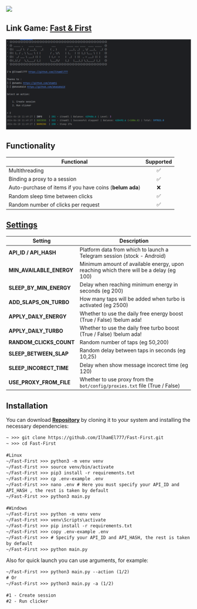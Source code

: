[<img src="https://img.shields.io/badge/Telegram-%40Me-orange">](https://t.me/ilham_el)

## **Link Game**: [Fast & First](https://t.me/FirstDuck_bot/FirstDuck?startapp=2061272263)

![img1](.github/images/demo.png)

## Functionality
| Functional                                            | Supported |
|-------------------------------------------------------|:---------:|
| Multithreading                                        |     ✅     |
| Binding a proxy to a session                          |     ✅     |
| Auto-purchase of items if you have coins (**belum ada**)  |     ❌     |
| Random sleep time between clicks                      |     ✅     |
| Random number of clicks per request                   |     ✅     |

## [Settings](https://github.com/IlhamEl777/Fast-First/blob/main/.env-example)
| Setting                | Description                                                                            |
|--------------------------|----------------------------------------------------------------------------------------|
| **API_ID / API_HASH**    | Platform data from which to launch a Telegram session (stock - Android)                |
| **MIN_AVAILABLE_ENERGY** | Minimum amount of available energy, upon reaching which there will be a delay (eg 100) |
| **SLEEP_BY_MIN_ENERGY**  | Delay when reaching minimum energy in seconds (eg 200)                                 |
| **ADD_SLAPS_ON_TURBO**   | How many taps will be added when turbo is activated (eg 2500)                          |
| **APPLY_DAILY_ENERGY**   | Whether to use the daily free energy boost (True / False) !belum ada!                  |
| **APPLY_DAILY_TURBO**    | Whether to use the daily free turbo boost (True / False)  !belum ada!                  |
| **RANDOM_CLICKS_COUNT**  | Random number of taps (eg 50,200)                                                      |
| **SLEEP_BETWEEN_SLAP**   | Random delay between taps in seconds (eg 10,25)                                        |
| **SLEEP_INCORECT_TIME**   | Delay when show message incorect time  (eg 120)                                        |
| **USE_PROXY_FROM_FILE**  | Whether to use proxy from the `bot/config/proxies.txt` file (True / False)             |

## Installation
You can download [**Repository**](https://github.com/IlhamEl777/Fast-First) by cloning it to your system and installing the necessary dependencies:
```shell
~ >>> git clone https://github.com/IlhamEl777/Fast-First.git
~ >>> cd Fast-First

#Linux
~/Fast-First >>> python3 -m venv venv
~/Fast-First >>> source venv/bin/activate
~/Fast-First >>> pip3 install -r requirements.txt
~/Fast-First >>> cp .env-example .env
~/Fast-First >>> nano .env # Here you must specify your API_ID and API_HASH , the rest is taken by default
~/Fast-First >>> python3 main.py

#Windows
~/Fast-First >>> python -m venv venv
~/Fast-First >>> venv\Scripts\activate
~/Fast-First >>> pip install -r requirements.txt
~/Fast-First >>> copy .env-example .env
~/Fast-First >>> # Specify your API_ID and API_HASH, the rest is taken by default
~/Fast-First >>> python main.py
```

Also for quick launch you can use arguments, for example:
```shell
~/Fast-First >>> python3 main.py --action (1/2)
# Or
~/Fast-First >>> python3 main.py -a (1/2)

#1 - Create session
#2 - Run clicker
```
